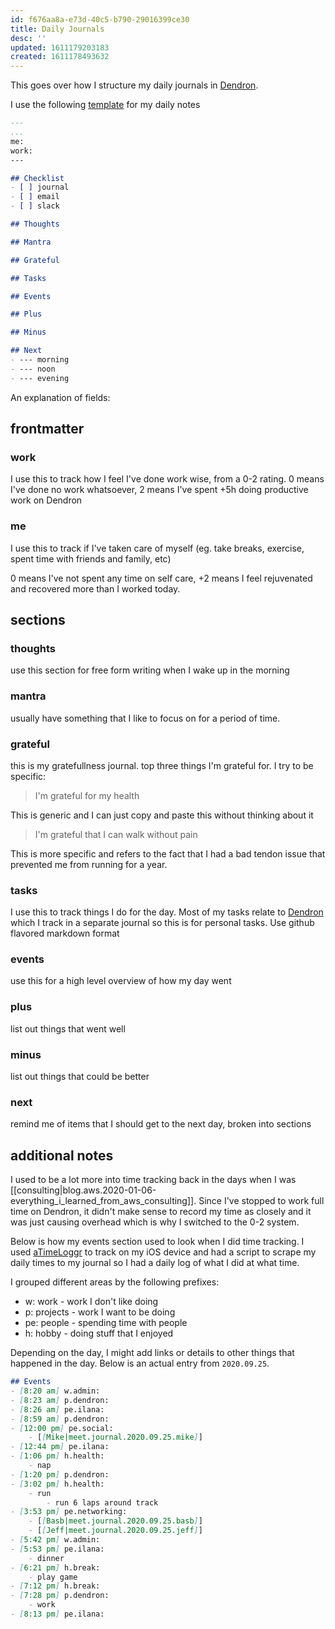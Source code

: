 ```yaml
---
id: f676aa8a-e73d-40c5-b790-29016399ce30
title: Daily Journals
desc: ''
updated: 1611179203183
created: 1611178493632
---
```



This goes over how I structure my daily journals in [Dendron](https://dendron.so/notes/b0fe6ef7-1553-4280-bc45-a71824c2ce36.html). 

I use the following [template](https://dendron.so/notes/c5e5adde-5459-409b-b34d-a0d75cbb1052.html#schema-templates) for my daily notes

```markdown
---
...
me:
work:
---

## Checklist
- [ ] journal
- [ ] email
- [ ] slack

## Thoughts

## Mantra

## Grateful

## Tasks

## Events

## Plus

## Minus

## Next
- --- morning
- --- noon
- --- evening
```

An explanation of fields:

## frontmatter

### work

I use this to track how I feel I've done work wise, from a 0-2 rating. 0 means I've done no work whatsoever, 2 means I've spent +5h doing productive work on Dendron

### me

I use this to track if I've taken care of myself (eg. take breaks, exercise, spent time with friends and family, etc)

0 means I've not spent any time on self care, +2 means I feel rejuvenated and recovered more than I worked today.


## sections

### thoughts

use this section for free form writing when I wake up in the morning

### mantra

usually have something that I like to focus on for a period of time.

### grateful

this is my gratefullness journal. top three things I'm grateful for. I try to be specific:  
>  I'm grateful for my health 

This is generic and I can just copy and paste this without thinking about it

> I'm grateful that I can walk without pain

This is more specific and refers to the fact that I had a bad tendon issue that prevented me from running for a year.

### tasks

I use this to track things I do for the day. Most of my tasks relate to [Dendron](https://dendron.so) which I track in a separate journal so this is for personal tasks. Use github flavored markdown format

### events

use this for a high level overview of how my day went

### plus

list out things that went well

### minus

list out things that could be better

### next

remind me of items that I should get to the next day, broken into sections

## additional notes

I used to be a lot more into time tracking back in the days when I was [[consulting|blog.aws.2020-01-06-everything_i_learned_from_aws_consulting]]. Since I've stopped to work full time on Dendron, it didn't make sense to record my time as closely and it was just causing overhead which is why I switched to the 0-2 system. 

Below is how my events section used to look when I did time tracking. I used [aTimeLoggr](http://www.atimelogger.com/) to track on my iOS device and had a script to scrape my daily times to my journal so I had a daily log of what I did at what time.

I grouped different areas by the following prefixes:
- w: work - work I don't like doing 
- p: projects - work I want to be doing
- pe: people - spending time with people
- h: hobby - doing stuff that I enjoyed

Depending on the day, I might add links or details to other things that happened in the day. Below is an actual entry from `2020.09.25`.

```markdown
## Events
- [8:20 am] w.admin:
- [8:23 am] p.dendron:
- [8:26 am] pe.ilana:
- [8:59 am] p.dendron:
- [12:00 pm] pe.social:
    - [[Mike|meet.journal.2020.09.25.mike]]
- [12:44 pm] pe.ilana:
- [1:06 pm] h.health:
    - nap
- [1:20 pm] p.dendron:
- [3:02 pm] h.health:
    - run
        - run 6 laps around track
- [3:53 pm] pe.networking:
    - [[Basb|meet.journal.2020.09.25.basb]]
    - [[Jeff|meet.journal.2020.09.25.jeff]]
- [5:42 pm] w.admin:
- [5:53 pm] pe.ilana:
    - dinner
- [6:21 pm] h.break:
    - play game
- [7:12 pm] h.break:
- [7:28 pm] p.dendron:
    - work
- [8:13 pm] pe.ilana:
```
